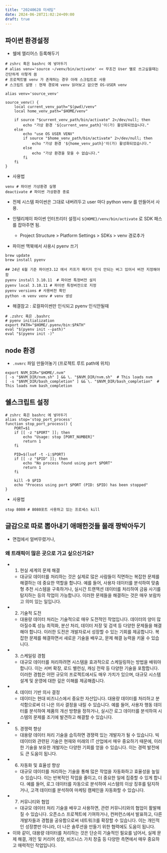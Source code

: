 ```yaml
---
title: "20240628 미세팁"
date: 2024-06-28T21:02:24+09:00
draft: true
---
```


## 파이썬 환경설정

- 쉘에 엘리어스 등록해두기
```shell
# zshrc 혹은 bashrc 에 넣어두기
# alias venv='source ~/venv/bin/activate' << 무조건 User 별로 쓰고싶을때는 간단하게 이렇게 씀
# 프로젝트별 venv 가 존재하는 경우 아래 스크립트로 사용
# 스크립트 설명 : 현재 경로에 venv 읽어보고 없으면 OS-USER venv

alias venv='source_venv'

source_venv() {
    local current_venv_path="$(pwd)/venv"
    local home_venv_path="$HOME/venv"

    if source "$current_venv_path/bin/activate" 2>/dev/null; then
        echo "가상 환경 '${current_venv_path}'이(가) 활성화되었습니다."
    else
        echo "use OS USER VENV"
        if source "$home_venv_path/bin/activate" 2>/dev/null; then
            echo "가상 환경 '${home_venv_path}'이(가) 활성화되었습니다."
        else
            echo "가상 환경을 찾을 수 없습니다."
        fi
    fi
}

```
- 사용법
```shell
venv # 파이썬 가상환경 실행
deactivate # 파이썬 가상환경 종료
```
- 전체 시스템 파이썬은 그대로 내버려두고 user 마다 python venv 를 만들어서 사용. 
- 인텔리제이 파이썬 인터프리터 설정시 `${HOME}/venv/bin/activate` 로 SDK 패스를 잡아주면 됨.
  - Project Structure > Platform Settings > SDKs > venv 경로추가

- 파이썬 맥북에서 사용시 pyenv 쓰기
```shell
brew update
brew install pyenv

## 24년 6월 기준 파이썬3.12 에서 카프가 패키지 인식 안되는 버그 있어서 버전 지정해야함
pyenv install 3.10.11  # 파이썬 특정버전 설치
pyenv local 3.10.11 # 파이썬 특정버전으로 지정
pyenv versions # 사용버전 확인
python -m venv venv # venv 생성
```

- 해결참고 : 로컬파이썬만 인식되고 pyenv 인식안될때
```shell
# .zshrc 혹은 .bashrc
# pyenv initialization
export PATH="$HOME/.pyenv/bin:$PATH"
eval "$(pyenv init --path)"
eval "$(pyenv init -)"
```

## node 환경
- `.nvmrc` 파일 만들어놓기 (프로젝트 루트 path에 위치)
```text
export NVM_DIR="$HOME/.nvm"
[ -s "$NVM_DIR/nvm.sh" ] && \. "$NVM_DIR/nvm.sh"  # This loads nvm
[ -s "$NVM_DIR/bash_completion" ] && \. "$NVM_DIR/bash_completion"  # This loads nvm bash_completion
```

## 쉘스크립트 설정
```shell
# zshrc 혹은 bashrc 에 넣어두기
alias stop='stop_port_process'
function stop_port_process() {
    PORT=$1
    if [[ -z "$PORT" ]]; then
        echo "Usage: stop [PORT_NUMBER]"
        return 1
    fi

    PID=$(lsof -t -i:$PORT)
    if [[ -z "$PID" ]]; then
        echo "No process found using port $PORT"
        return 1
    fi

    kill -9 $PID
    echo "Process using port $PORT (PID: $PID) has been stopped"
}
```

- 사용법
```shell
stop 8080 # 8080포트 사용하고 있는 프로세스 kill
```


## 글감으로 따로 뽑아내기 애매한것들 몰래 짱박아두기
- 면접에서 얼버무렸거나, 
### 왜 트래픽이 많은 곳으로 가고 싶으신가요?

- 1. 현실 세계의 문제 해결
  - 대규모 데이터를 처리하는 것은 실제로 많은 사람들이 직면하는 복잡한 문제를 해결하는 데 중요한 역할을 합니다. 예를 들어, 사용자 데이터를 분석하여 맞춤형 추천 시스템을 구축하거나, 실시간 트랜잭션 데이터를 처리하여 금융 사기를 탐지하는 등의 작업이 가능합니다. 이러한 문제들을 해결하는 것은 매우 보람차고 의미 있는 일입니다.
- 2. 기술적 도전
  - 대용량 데이터 처리는 기술적으로 매우 도전적인 작업입니다. 데이터의 양이 많아질수록 성능 최적화, 분산 처리, 데이터 저장 및 검색 등 다양한 문제들을 해결해야 합니다. 이러한 도전은 개발자로서 성장할 수 있는 기회를 제공합니다. 복잡한 문제를 해결하면서 새로운 기술을 배우고, 문제 해결 능력을 키울 수 있습니다.
- 3. 스케일링 경험
  - 대규모 데이터를 처리하려면 시스템을 효과적으로 스케일링하는 방법을 배워야 합니다. 이는 서버 확장, 로드 밸런싱, 캐싱 전략 등 다양한 기술을 포함합니다. 이러한 경험은 어떤 규모의 프로젝트에서도 매우 가치가 있으며, 대규모 시스템 설계 및 운영에 대한 깊은 이해를 제공해줍니다.
- 4. 데이터 기반 의사 결정
  - 데이터는 현대 비즈니스에서 중요한 자산입니다. 대용량 데이터를 처리하고 분석함으로써 더 나은 의사 결정을 내릴 수 있습니다. 예를 들어, 사용자 행동 데이터를 분석하여 제품의 개선 방향을 정하거나, 실시간 로그 데이터를 분석하여 시스템의 문제를 조기에 발견하고 해결할 수 있습니다.
- 5. 경쟁력 향상
  - 대용량 데이터 처리 기술을 습득하면 경쟁력 있는 개발자가 될 수 있습니다. 빅데이터와 관련된 기술은 현재와 미래의 IT 산업에서 매우 중요하기 때문에, 이러한 기술을 보유한 개발자는 다양한 기회를 얻을 수 있습니다. 이는 경력 발전에도 큰 도움이 됩니다.
- 6. 자동화 및 효율성 향상
  - 대규모 데이터를 처리하는 기술을 통해 많은 작업을 자동화하고 효율성을 높일 수 있습니다. 이는 반복적인 작업을 줄이고, 더 중요한 일에 집중할 수 있게 합니다. 예를 들어, 로그 데이터를 자동으로 분석하여 시스템의 이상 징후를 탐지하거나, 고객 데이터를 분석하여 마케팅 캠페인을 자동화할 수 있습니다.
- 7. 커뮤니티와 협업
  - 대규모 데이터 처리 기술을 배우고 사용하면, 관련 커뮤니티와의 협업이 활발해질 수 있습니다. 오픈소스 프로젝트에 기여하거나, 컨퍼런스에서 발표하고, 다른 개발자들과 경험을 공유함으로써 네트워크를 확장할 수 있습니다. 이는 개인적인 성장뿐만 아니라, 더 나은 솔루션을 만들기 위한 협력에도 도움이 됩니다.
- 이와 같이, 대용량 데이터를 처리하는 것은 단순히 기술적인 필요를 넘어서, 실제 문제 해결, 개인 및 커리어 성장, 비즈니스 가치 창출 등 다양한 측면에서 매우 중요하고 매력적인 작업입니다.